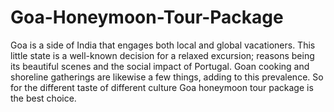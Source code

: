 # Goa-Honeymoon-Tour-Package
Goa is a side of India that engages both local and global vacationers. This little state is a well-known decision for a relaxed excursion; reasons being its beautiful scenes and the social impact of Portugal. Goan cooking and shoreline gatherings are likewise a few things, adding to this prevalence. So for the different taste of different culture Goa honeymoon tour package is the best choice.
